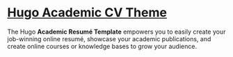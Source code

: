 # [Hugo Academic CV Theme](https://github.com/HugoBlox/theme-academic-cv)

The Hugo **Academic Resumé Template** empowers you to easily create your job-winning online resumé, showcase your academic publications, and create online courses or knowledge bases to grow your audience.
